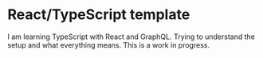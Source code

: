 # React/TypeScript template

I am learning TypeScript with React and GraphQL. Trying to understand the setup and what everything means. This is a work in progress. 